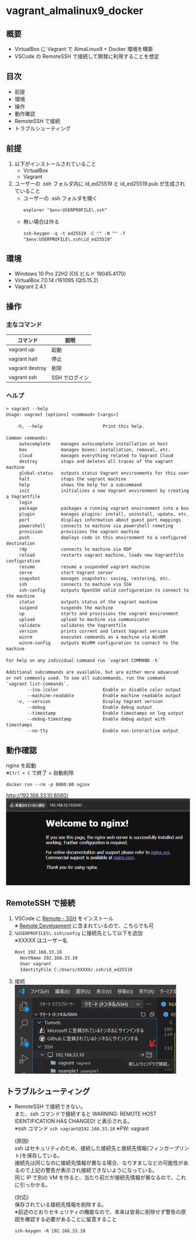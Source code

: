 # vagrant_almalinux9_docker

## 概要

* VirtualBox に Vagrant で AlmaLinux9 + Docker 環境を構築
* VSCode の RemoteSSH で接続して開発に利用することを想定

## 目次
* 前提
* 環境
* 操作
* 動作確認
* RemoteSSH で接続
* トラブルシューティング

## 前提
1. 以下がインストールされていること
    * VirtualBox
    * Vagrant
2. ユーザーの .ssh フォルダ内に id_ed25519 と id_ed25519.pub が生成されていること
    * ユーザーの .ssh フォルダを開く
      ```
      explorer "$env:USERPROFILE\.ssh"
      ```
    * 無い場合は作る
      ```
      ssh-keygen -q -t ed25519 -C "" -N "" -f "$env:USERPROFILE\.ssh\id_ed25519"
      ```

## 環境
* Windows 10 Pro 22H2 (OS ビルド 19045.4170)  
* VirtualBox 7.0.14 r161095 (Qt5.15.2)  
* Vagrant 2.4.1  

## 操作

### 主なコマンド

| コマンド | 説明 |
| --- | --- |
| vagrant up | 起動 |
| vagrant halt | 停止 |
| vagrant destroy | 削除 |
| vagrant ssh | SSH でログイン |

### ヘルプ
```
> vagrant --help   
Usage: vagrant [options] <command> [<args>]

    -h, --help                       Print this help.

Common commands:
     autocomplete    manages autocomplete installation on host
     box             manages boxes: installation, removal, etc.
     cloud           manages everything related to Vagrant Cloud
     destroy         stops and deletes all traces of the vagrant machine
     global-status   outputs status Vagrant environments for this user
     halt            stops the vagrant machine
     help            shows the help for a subcommand
     init            initializes a new Vagrant environment by creating a Vagrantfile
     login
     package         packages a running vagrant environment into a box
     plugin          manages plugins: install, uninstall, update, etc.
     port            displays information about guest port mappings
     powershell      connects to machine via powershell remoting
     provision       provisions the vagrant machine
     push            deploys code in this environment to a configured destination
     rdp             connects to machine via RDP
     reload          restarts vagrant machine, loads new Vagrantfile configuration
     resume          resume a suspended vagrant machine
     serve           start Vagrant server
     snapshot        manages snapshots: saving, restoring, etc.
     ssh             connects to machine via SSH
     ssh-config      outputs OpenSSH valid configuration to connect to the machine
     status          outputs status of the vagrant machine
     suspend         suspends the machine
     up              starts and provisions the vagrant environment
     upload          upload to machine via communicator
     validate        validates the Vagrantfile
     version         prints current and latest Vagrant version
     winrm           executes commands on a machine via WinRM
     winrm-config    outputs WinRM configuration to connect to the machine

For help on any individual command run `vagrant COMMAND -h`

Additional subcommands are available, but are either more advanced
or not commonly used. To see all subcommands, run the command
`vagrant list-commands`.
        --[no-]color                 Enable or disable color output
        --machine-readable           Enable machine readable output
    -v, --version                    Display Vagrant version
        --debug                      Enable debug output
        --timestamp                  Enable timestamps on log output
        --debug-timestamp            Enable debug output with timestamps
        --no-tty                     Enable non-interactive output
```

## 動作確認

nginx を起動  
※`Ctrl + C` で終了 + 自動削除
```
docker run --rm -p 8080:80 nginx
```
http://192.168.33.10:8080/
![](doc/image/2024-04-07-03-57-51.png)

## RemoteSSH で接続
1. VSCode に [Remote - SSH](https://marketplace.visualstudio.com/items?itemName=ms-vscode-remote.remote-ssh)  をインストール  
  ※ [Remote Development](https://marketplace.visualstudio.com/items?itemName=ms-vscode-remote.vscode-remote-extensionpack) に含まれているので、こちらでも可
2. `%USERPROFILE%\.ssh\config` に接続先として以下を追加  
    ※XXXXX はユーザー名
    ```
    Host 192.168.33.10
      HostName 192.168.33.10
      User vagrant
      IdentityFile C:/Users/XXXXX/.ssh/id_ed25519
    ```
3. 接続  
    ![](doc/image/2024-04-07-10-12-50.png)

## トラブルシューティング

* RemoteSSH で接続できない。  
  また、ssh コマンドで接続すると WARNING: REMOTE HOST IDENTIFICATION HAS CHANGED! と表示される。  
  ※ssh コマンド `ssh vagrant@192.168.33.10` ※PW: vagrant  

  (原因)  
  ssh はセキュリティのため、接続した接続先と接続先情報(フィンガープリント)を保存している。  
  接続先は同じなのに接続先情報が異なる場合、なりすましなどの可能性があるので上記の警告が表示され接続できないようになっている。  
  同じ IP で別の VM を作ると、当たり前だが接続先情報が異なるので、これに引っかかる。

  (対応)  
  保存されている接続先情報を削除する。  
  ※前述のとおりセキュリティの機能なので、本来は安易に削除せず警告の原因を確認する必要があることに留意すること
  ```
  ssh-keygen -R 192.168.33.10
  ```
